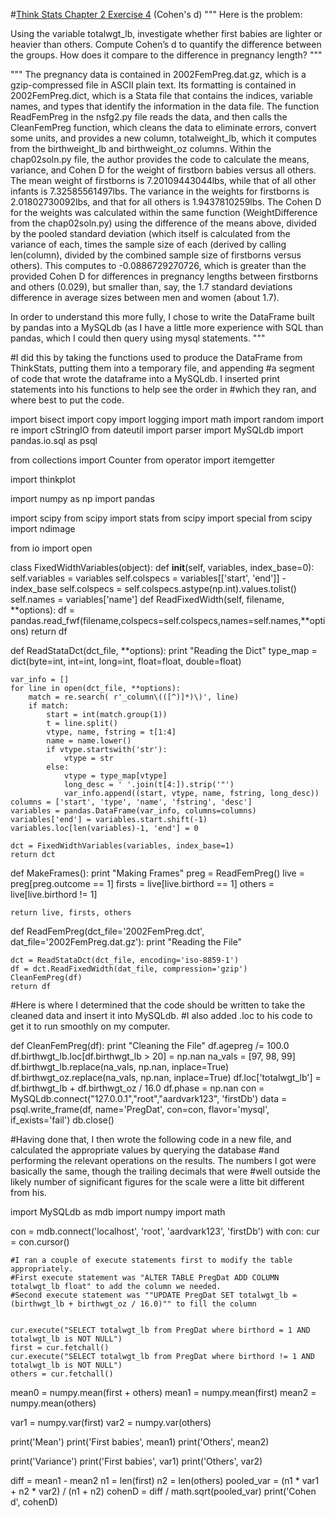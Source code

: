 #[Think Stats Chapter 2 Exercise 4](http://greenteapress.com/thinkstats2/html/thinkstats2003.html#toc24) (Cohen's d)
"""
Here is the problem:

Using the variable totalwgt_lb, investigate whether first babies are lighter or heavier than others. Compute Cohen’s d to quantify the difference between the groups. How does it compare to the difference in pregnancy length?
"""

"""
The pregnancy data is contained in 2002FemPreg.dat.gz, which is a gzip-compressed file in ASCII plain text.  Its formatting is contained in 2002FemPreg.dict, which is a Stata file that contains the indices, variable names, and types that identify the information in the data file. The function ReadFemPreg in the nsfg2.py file reads the data, and then calls the CleanFemPreg function, which cleans the data to eliminate errors, convert some units, and provides a new column, totalweight_lb, which it computes from the birthweight_lb and birthweight_oz columns.  Within the chap02soln.py file, the author provides the code to calculate the means, variance, and Cohen D for the weight of firstborn babies versus all others.  The mean weight of firstborns is 7.20109443044lbs, while that of all other infants is 7.32585561497lbs.  The variance in the weights for firstborns is 2.01802730092lbs, and that for all others is 1.9437810259lbs.  The Cohen D for the weights was calculated within the same function (WeightDifference from the chap02soln.py) using the difference of the means above, divided by the pooled standard deviation (which itself is calculated from the variance of each, times the sample size of each (derived by calling len(column), divided by the combined sample size of firstborns versus others).  This computes to -0.0886729270726, which is greater than the provided Cohen D for differences in pregnancy lengths between firstborns and others (0.029), but smaller than, say, the 1.7 standard deviations difference in average sizes between men and women (about 1.7).

In order to understand this more fully, I chose to write the DataFrame built by pandas into a MySQLdb (as I have a little more experience with SQL than pandas, which I could then query using mysql statements.
"""

#I did this by taking the functions used to produce the DataFrame from ThinkStats, putting them into a temporary file, and appending
#a segment of code that wrote the dataframe into a MySQLdb.  I inserted print statements into his functions to help see the order in
#which they ran, and where best to put the code.

import bisect
import copy
import logging
import math
import random
import re
import cStringIO
from dateutil import parser
import MySQLdb
import pandas.io.sql as psql


from collections import Counter
from operator import itemgetter

import thinkplot

import numpy as np
import pandas 

import scipy
from scipy import stats
from scipy import special
from scipy import ndimage

from io import open

class FixedWidthVariables(object):
    def __init__(self, variables, index_base=0):
        self.variables = variables
        self.colspecs = variables[['start', 'end']] - index_base
        self.colspecs = self.colspecs.astype(np.int).values.tolist()
        self.names = variables['name']
    def ReadFixedWidth(self, filename, **options):
        df = pandas.read_fwf(filename,colspecs=self.colspecs,names=self.names,**options)
        return df

def ReadStataDct(dct_file, **options):
    print "Reading the Dict"
    type_map = dict(byte=int, int=int, long=int, float=float, double=float)

    var_info = []
    for line in open(dct_file, **options):
        match = re.search( r'_column\(([^)]*)\)', line)
        if match:
            start = int(match.group(1))
            t = line.split()
            vtype, name, fstring = t[1:4]
            name = name.lower()
            if vtype.startswith('str'):
                vtype = str
            else:
                vtype = type_map[vtype]
                long_desc = ' '.join(t[4:]).strip('"')
                var_info.append((start, vtype, name, fstring, long_desc))
    columns = ['start', 'type', 'name', 'fstring', 'desc']
    variables = pandas.DataFrame(var_info, columns=columns)
    variables['end'] = variables.start.shift(-1)
    variables.loc[len(variables)-1, 'end'] = 0

    dct = FixedWidthVariables(variables, index_base=1)
    return dct
def MakeFrames():
    print "Making Frames"
    preg = ReadFemPreg()
    live = preg[preg.outcome == 1]
    firsts = live[live.birthord == 1]
    others = live[live.birthord != 1]
    
    return live, firsts, others
def ReadFemPreg(dct_file='2002FemPreg.dct', dat_file='2002FemPreg.dat.gz'):
    print "Reading the File"

    dct = ReadStataDct(dct_file, encoding='iso-8859-1')
    df = dct.ReadFixedWidth(dat_file, compression='gzip')
    CleanFemPreg(df)
    return df

#Here is where I determined that the code should be written to take the cleaned data and insert it into MySQLdb.
#I also added .loc to his code to get it to run smoothly on my computer.

def CleanFemPreg(df):
    print "Cleaning the File"
    df.agepreg /= 100.0
    df.birthwgt_lb.loc[df.birthwgt_lb > 20] = np.nan
    na_vals = [97, 98, 99]
    df.birthwgt_lb.replace(na_vals, np.nan, inplace=True)
    df.birthwgt_oz.replace(na_vals, np.nan, inplace=True)
    df.loc['totalwgt_lb'] = df.birthwgt_lb + df.birthwgt_oz / 16.0
    df.phase = np.nan
    con = MySQLdb.connect("127.0.0.1","root","aardvark123", 'firstDb')
    data = psql.write_frame(df, name='PregDat', con=con, flavor='mysql', if_exists='fail')
    db.close()

#Having done that, I then wrote the following code in a new file, and calculated the appropriate values by querying the database
#and performing the relevant operations on the results.  The numbers I got were basically the same, though the trailing decimals that were #well outside the likely number of significant figures for the scale were a litte bit different from his.

import MySQLdb as mdb
import numpy
import math


con = mdb.connect('localhost', 'root', 'aardvark123', 'firstDb')
with con:
    cur = con.cursor()

    #I ran a couple of execute statements first to modify the table appropriately.
    #First execute statement was "ALTER TABLE PregDat ADD COLUMN totalwgt_lb float" to add the column we needed.
    #Second execute statement was ""UPDATE PregDat SET totalwgt_lb = (birthwgt_lb + birthwgt_oz / 16.0)"" to fill the column


    cur.execute("SELECT totalwgt_lb from PregDat where birthord = 1 AND totalwgt_lb is NOT NULL")
    first = cur.fetchall()
    cur.execute("SELECT totalwgt_lb from PregDat where birthord != 1 AND totalwgt_lb is NOT NULL")
    others = cur.fetchall()

mean0 = numpy.mean(first + others)
mean1 = numpy.mean(first)
mean2 = numpy.mean(others)

var1 = numpy.var(first)
var2 = numpy.var(others)

print('Mean')
print('First babies', mean1)
print('Others', mean2)

print('Variance')
print('First babies', var1)
print('Others', var2)

diff = mean1 - mean2
n1 = len(first)
n2 = len(others)
pooled_var = (n1 * var1 + n2 * var2) / (n1 + n2)
cohenD = diff / math.sqrt(pooled_var)
print('Cohen d', cohenD)
